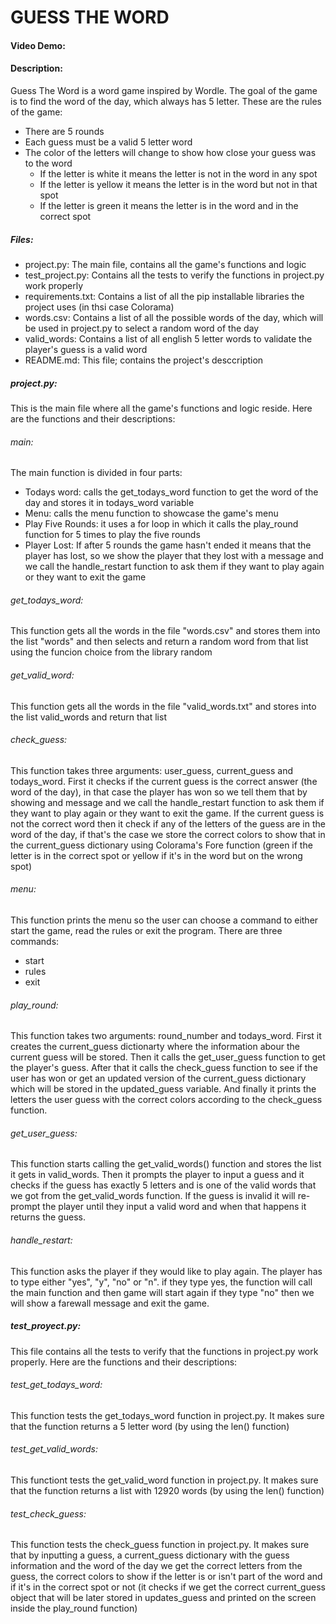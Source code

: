 # GUESS THE WORD
#### Video Demo:  <URL HERE>
#### Description:
Guess The Word is a word game inspired by Wordle. The goal of the game is to find the word of the day, which always has 5 letter. These are the rules of the game:
- There are 5 rounds
- Each guess must be a valid 5 letter word
- The color of the letters will change to show how close your guess was to the word
    - If the letter is white it means the letter is not in the word in any spot
    - If the letter is yellow it means the letter is in the word but not in that spot
    - If the letter is green it means the letter is in the word and in the correct spot

##### Files:

- project.py: The main file, contains all the game's functions and logic
- test_project.py: Contains all the tests to verify the functions in project.py work properly
- requirements.txt: Contains a list of all the pip installable libraries the project uses (in thsi case Colorama)
- words.csv: Contains a list of all the possible words of the day, which will be used in project.py to select a random word of the day
- valid_words: Contains a list of all english 5 letter words to validate the player's guess is a valid word
- README.md: This file; contains the project's desccription

##### project.py:

This is the main file where all the game's functions and logic reside. Here are the functions and their descriptions:

###### main:
The main function is divided in four parts:
- Todays word: calls the get_todays_word function to get the word of the day and stores it in todays_word variable
- Menu: calls the menu function to showcase the game's menu
- Play Five Rounds: it uses a for loop in which it calls the play_round function for 5 times to play the five rounds
- Player Lost: If after 5 rounds the game hasn't ended it means that the player has lost, so we show the player that they lost with a message and we call the handle_restart function to ask them if they want to play again or they want to exit the game

###### get_todays_word:
This function gets all the words in the file "words.csv" and stores them into the list "words" and then selects and return a random word from that list using the funcion choice from the library random

###### get_valid_word:
This function gets all the words in the file "valid_words.txt" and stores into the list valid_words and return that list

###### check_guess:
This function takes three arguments: user_guess, current_guess and todays_word. First it checks if the current guess is the correct answer (the word of the day), in that case the player has won so we tell them that by showing and message and we call the handle_restart function to ask them if they want to play again or they want to exit the game. If the current guess is not the correct word then it check if any of the letters of the guess are in the word of the day, if that's the case we store the correct colors to show that in the current_guess dictionary using Colorama's Fore function (green if the letter is in the correct spot or yellow if it's in the word but on the wrong spot)

###### menu:
This function prints the menu so the user can choose a command to either start the game, read the rules or exit the program. There are three commands:
- start
- rules
- exit

###### play_round:
This function takes two arguments: round_number and todays_word. First it creates the current_guess dictionarty where the information abour the current guess will be stored. Then it calls the get_user_guess function to get the player's guess. After that it calls the check_guess function to see if the user has won or get an updated version of the current_guess dictionary which will be stored in the updated_guess variable. And finally it prints the letters the user guess with the correct colors according to the check_guess function.

###### get_user_guess:
This function starts calling the get_valid_words() function and stores the list it gets in valid_words. Then it prompts the player to input a guess and it checks if the guess has exactly 5 letters and is one of the valid words that we got from the get_valid_words function. If the guess is invalid it will re-prompt the player until they input a valid word and when that happens it returns the guess.

###### handle_restart:
This function asks the player if they would like to play again. The player has to type either "yes", "y", "no" or "n". if they type yes, the function will call the main function and then game will start again if they type "no" then we will show a farewall message and exit the game.

##### test_proyect.py:
This file contains all the tests to verify that the functions in project.py work properly. Here are the functions and their descriptions:

###### test_get_todays_word:
This function tests the get_todays_word function in project.py. It makes sure that the function returns a 5 letter word (by using the len() function)

###### test_get_valid_words:
This functiont tests the get_valid_word function in project.py. It makes sure that the function returns a list with 12920 words (by using the len() function)

###### test_check_guess:
This function tests the check_guess function in project.py. It makes sure that by inputting a guess, a current_guess dictionary with the guess information and the word of the day we get the correct letters from the guess, the correct colors to show if the letter is or isn't part of the word and if it's in the correct spot or not (it checks if we get the correct current_guess object that will be later stored in updates_guess and printed on the screen inside the play_round function)



